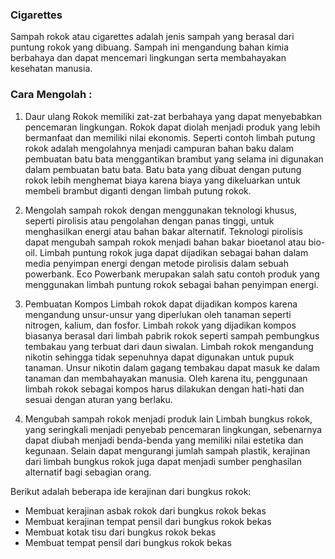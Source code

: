 

### Cigarettes
Sampah rokok atau cigarettes adalah jenis sampah yang berasal dari puntung rokok yang dibuang. Sampah ini mengandung bahan kimia berbahaya dan dapat mencemari lingkungan serta membahayakan kesehatan manusia.

### Cara Mengolah :
1. Daur ulang 
Rokok memiliki zat-zat berbahaya yang dapat menyebabkan pencemaran lingkungan. Rokok dapat diolah menjadi produk yang lebih bermanfaat dan memiliki nilai ekonomis. Seperti contoh limbah putung rokok adalah mengolahnya menjadi campuran bahan baku dalam pembuatan batu bata menggantikan brambut yang selama ini digunakan dalam pembuatan batu bata. Batu bata yang dibuat dengan putung rokok lebih menghemat biaya karena biaya yang dikeluarkan untuk membeli brambut diganti dengan limbah putung rokok.

2. Mengolah sampah rokok dengan menggunakan teknologi khusus, seperti pirolisis atau pengolahan dengan panas tinggi, untuk menghasilkan energi atau bahan bakar alternatif. Teknologi pirolisis dapat mengubah sampah rokok menjadi bahan bakar bioetanol atau bio-oil. Limbah puntung rokok juga dapat dijadikan sebagai bahan dalam media penyimpan energi dengan metode pirolisis dalam sebuah powerbank. Eco Powerbank merupakan salah satu contoh produk yang menggunakan limbah puntung rokok sebagai bahan penyimpan energi.

3. Pembuatan Kompos
Limbah rokok dapat dijadikan kompos karena mengandung unsur-unsur yang diperlukan oleh tanaman seperti nitrogen, kalium, dan fosfor. Limbah rokok yang dijadikan kompos biasanya berasal dari limbah pabrik rokok seperti sampah pembungkus tembakau yang terbuat dari daun siwalan. Limbah rokok mengandung nikotin sehingga tidak sepenuhnya dapat digunakan untuk pupuk tanaman. Unsur nikotin dalam gagang tembakau dapat masuk ke dalam tanaman dan membahayakan manusia. Oleh karena itu, penggunaan limbah rokok sebagai kompos harus dilakukan dengan hati-hati dan sesuai dengan aturan yang berlaku.

4. Mengubah sampah rokok menjadi produk lain 
Limbah bungkus rokok, yang seringkali menjadi penyebab pencemaran lingkungan, sebenarnya dapat diubah menjadi benda-benda yang memiliki nilai estetika dan kegunaan. Selain dapat mengurangi jumlah sampah plastik, kerajinan dari limbah bungkus rokok juga dapat menjadi sumber penghasilan alternatif bagi sebagian orang.

Berikut adalah beberapa ide kerajinan dari bungkus rokok:
- Membuat kerajinan asbak rokok dari bungkus rokok bekas
- Membuat kerajinan tempat pensil dari bungkus rokok bekas
- Membuat kotak tisu dari bungkus rokok bekas
- Membuat tempat pensil dari bungkus rokok bekas
